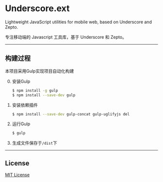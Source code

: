 # Underscore.ext

Lightweight JavaScript utilities for mobile web, based on Underscore and Zepto.

专注移动端的 Javascript 工具库，基于 Underscore 和 Zepto。

***

## 构建过程

本项目采用Gulp实现项目自动化构建

0. 安装Gulp
	```sh
	$ npm install -g gulp   
	$ npm install --save-dev gulp    
	```

1. 安装依赖插件
	```sh
	$ npm install --save-dev gulp-concat gulp-uglifyjs del
	```

2. 运行Gulp
 	```sh
	$ gulp
	```

3. 生成文件保存于`/dist`下     


***

## License

[MIT License](http://www.opensource.org/licenses/mit-license.php)
